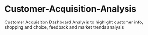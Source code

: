 # Customer-Acquisition-Analysis
Customer Acquisition Dashboard Analysis to highlight customer info, shopping and choice, feedback and market trends analysis
